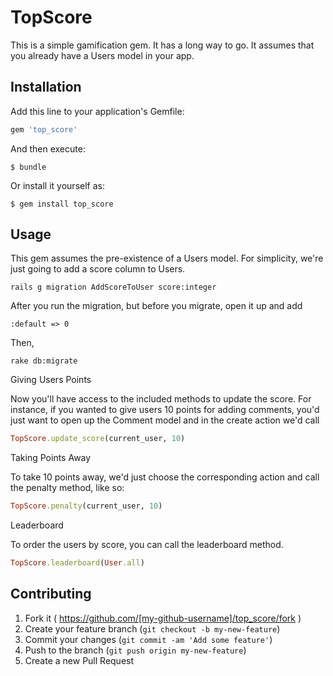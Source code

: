 # TopScore

This is a simple gamification gem. It has a long way to go. It assumes that you already have a Users model in your app.

## Installation

Add this line to your application's Gemfile:

```ruby
gem 'top_score'
```

And then execute:

    $ bundle

Or install it yourself as:

    $ gem install top_score

## Usage

This gem assumes the pre-existence of a Users model. For simplicity, we're just going to add a score column to Users.

    rails g migration AddScoreToUser score:integer

After you run the migration, but before you migrate, open it up and add 

    :default => 0

Then,

    rake db:migrate

Giving Users Points

Now you'll have access to the included methods to update the score. For instance, if you wanted to give users 10 points for adding comments, you'd just want to open up the Comment model and in the create action we'd call 

```ruby
TopScore.update_score(current_user, 10)
```

Taking Points Away

To take 10 points away, we'd just choose the corresponding action and call the penalty method, like so:

```ruby
TopScore.penalty(current_user, 10)
```

Leaderboard

To order the users by score, you can call the leaderboard method.

```ruby
TopScore.leaderboard(User.all)
```

## Contributing

1. Fork it ( https://github.com/[my-github-username]/top_score/fork )
2. Create your feature branch (`git checkout -b my-new-feature`)
3. Commit your changes (`git commit -am 'Add some feature'`)
4. Push to the branch (`git push origin my-new-feature`)
5. Create a new Pull Request
